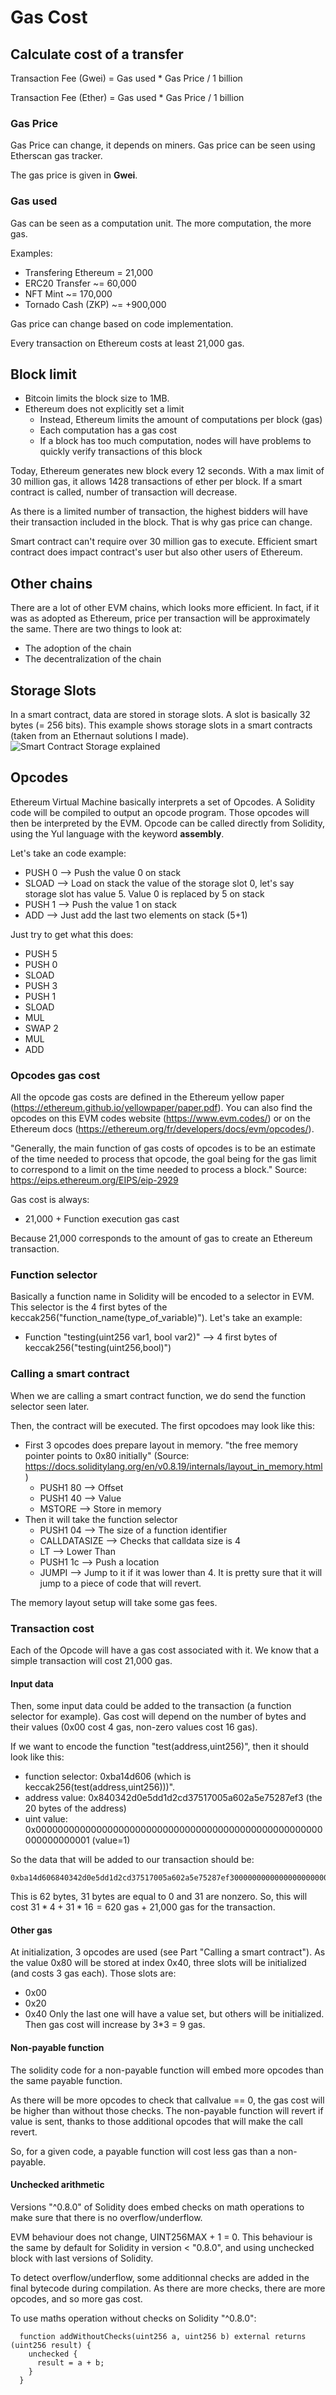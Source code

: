 # Gas Cost
## Calculate cost of a transfer

Transaction Fee (Gwei) = Gas used * Gas Price / 1 billion

Transaction Fee (Ether) = Gas used * Gas Price / 1 billion


### Gas Price
Gas Price can change, it depends on miners. Gas price can be seen using Etherscan gas tracker.

The gas price is given in **Gwei**.

### Gas used
Gas can be seen as a computation unit. The more computation, the more gas.

Examples:
- Transfering Ethereum = 21,000
- ERC20 Transfer ~= 60,000
- NFT Mint ~= 170,000
- Tornado Cash (ZKP) ~= +900,000

Gas price can change based on code implementation.


Every transaction on Ethereum costs at least 21,000 gas.


## Block limit
- Bitcoin limits the block size to 1MB.
- Ethereum does not explicitly set a limit
  - Instead, Ethereum limits the amount of computations per block (gas)
  - Each computation has a gas cost
  - If a block has too much computation, nodes will have problems to quickly verify transactions of this block

Today, Ethereum generates new block every 12 seconds. With a max limit of 30 million gas, it allows 1428 transactions of ether per block. If a smart contract is called, number of transaction will decrease.

As there is a limited number of transaction, the highest bidders will have their transaction included in the block. That is why gas price can change.

Smart contract can't require over 30 million gas to execute. Efficient smart contract does impact contract's user but also other users of Ethereum.

## Other chains
There are a lot of other EVM chains, which looks more efficient. In fact, if it was as adopted as Ethereum, price per transaction will be approximately the same. There are two things to look at:
- The adoption of the chain
- The decentralization of the chain


## Storage Slots
In a smart contract, data are stored in storage slots. A slot is basically 32 bytes (= 256 bits). 
This example shows storage slots in a smart contracts (taken from an Ethernaut solutions I made).
![Smart Contract Storage explained](https://github.com/zigtur/Ethernaut-Solutions/raw/master/images/Privacy.png)


## Opcodes
Ethereum Virtual Machine basically interprets a set of Opcodes. A Solidity code will be compiled to output an opcode program. Those opcodes will then be interpreted by the EVM. Opcode can be called directly from Solidity, using the Yul language with the keyword **assembly**.

Let's take an code example:
  - PUSH 0 --> Push the value 0 on stack
  - SLOAD --> Load on stack the value of the storage slot 0, let's say storage slot has value 5. Value 0 is replaced by 5 on stack
  - PUSH 1 --> Push the value 1 on stack
  - ADD --> Just add the last two elements on stack (5+1)

Just try to get what this does:
  - PUSH 5
  - PUSH 0
  - SLOAD
  - PUSH 3
  - PUSH 1
  - SLOAD
  - MUL
  - SWAP 2
  - MUL
  - ADD

### Opcodes gas cost
All the opcode gas costs are defined in the Ethereum yellow paper (https://ethereum.github.io/yellowpaper/paper.pdf).
You can also find the opcodes on this EVM codes website (https://www.evm.codes/) or on the Ethereum docs (https://ethereum.org/fr/developers/docs/evm/opcodes/).

"Generally, the main function of gas costs of opcodes is to be an estimate of the time needed to process that opcode, the goal being for the gas limit to correspond to a limit on the time needed to process a block." Source: https://eips.ethereum.org/EIPS/eip-2929

Gas cost is always:
- 21,000 + Function execution gas cast

Because 21,000 corresponds to the amount of gas to create an Ethereum transaction.

### Function selector
Basically a function name in Solidity will be encoded to a selector in EVM. This selector is the 4 first bytes of the keccak256("function_name(type_of_variable)"). Let's take an example:
- Function "testing(uint256 var1, bool var2)" --> 4 first bytes of keccak256("testing(uint256,bool)")

### Calling a smart contract
When we are calling a smart contract function, we do send the function selector seen later.

Then, the contract will be executed. The first opcodoes may look like this:
- First 3 opcodes does prepare layout in memory. "the free memory pointer points to 0x80 initially" (Source: https://docs.soliditylang.org/en/v0.8.19/internals/layout_in_memory.html)
  - PUSH1 80 --> Offset
  - PUSH1 40 --> Value
  - MSTORE --> Store in memory
- Then it will take the function selector
  - PUSH1 04 --> The size of a function identifier
  - CALLDATASIZE --> Checks that calldata size is 4
  - LT --> Lower Than
  - PUSH1 1c --> Push a location
  - JUMPI --> Jump to it if it was lower than 4. It is pretty sure that it will jump to a piece of code that will revert.

The memory layout setup will take some gas fees.

### Transaction cost
Each of the Opcode will have a gas cost associated with it. We know that a simple transaction will cost 21,000 gas.

#### Input data
Then, some input data could be added to the transaction (a function selector for example). Gas cost will depend on the number of bytes and their values (0x00 cost 4 gas, non-zero values cost 16 gas).

If we want to encode the function "test(address,uint256)", then it should look like this:
- function selector: 0xba14d606 (which is keccak256(test(address,uint256)))".
- address value: 0x840342d0e5dd1d2cd37517005a602a5e75287ef3 (the 20 bytes of the address)
- uint value: 0x0000000000000000000000000000000000000000000000000000000000000001 (value=1)

So the data that will be added to our transaction should be:
```
0xba14d606840342d0e5dd1d2cd37517005a602a5e75287ef30000000000000000000000000000000000000000000000000000000000000001
```

This is 62 bytes, 31 bytes are equal to 0 and 31 are nonzero. So, this will cost $31 * 4 + 31 * 16 = 620$ gas + 21,000 gas for the transaction.

#### Other gas
At initialization, 3 opcodes are used (see Part "Calling a smart contract"). As the value 0x80 will be stored at index 0x40, three slots will be initialized (and costs 3 gas each). Those slots are:
- 0x00
- 0x20
- 0x40
Only the last one will have a value set, but others will be initialized. Then gas cost will increase by 3*3 = 9 gas.

#### Non-payable function
The solidity code for a non-payable function will embed more opcodes than the same payable function.

As there will be more opcodes to check that callvalue == 0, the gas cost will be higher than without those checks. The non-payable function will revert if value is sent, thanks to those additional opcodes that will make the call revert.

So, for a given code, a payable function will cost less gas than a non-payable.


#### Unchecked arithmetic
Versions "^0.8.0" of Solidity does embed checks on math operations to make sure that there is no overflow/underflow.

EVM behaviour does not change, UINT256MAX + 1 = 0. This behaviour is the same by default for Solidity in version < "0.8.0", and using unchecked block with last versions of Solidity.

To detect overflow/underflow, some additionnal checks are added in the final bytecode during compilation. As there are more checks, there are more opcodes, and so more gas cost.

To use maths operation without checks on Solidity "^0.8.0":
```solidity
  function addWithoutChecks(uint256 a, uint256 b) external returns (uint256 result) {
    unchecked {
      result = a + b;
    }
  }
```




